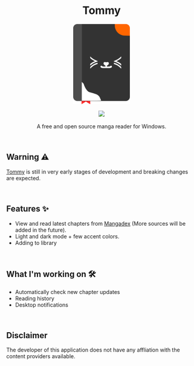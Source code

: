 <div>
	<h1 align="center">
		Tommy
	</h1>
	<p align="center">
		<img src="./assets/app_icon/xview_logo.png" width="150"/>
	</p>
	<p align="center">
		<a title="Made with Fluent Design" href="https://github.com/bdlukaa/fluent_ui">
			<img
				src="https://img.shields.io/badge/fluent-design-blue?style=flat-square&color=7A7574&labelColor=0078D7"
			/>
		</a>
	</p>
	<p align="center">
		A free and open source manga reader for Windows.
	</p>
</div>

<br/>

## Warning ⚠️
[Tommy](https://github.com/weidelix/tommy) is still in very early stages of development and breaking changes are expected.

<br/>

## Features ✨
- View and read latest chapters from [Mangadex](https://mangadex.org/) (More sources will be added in the future).
- Light and dark mode + few accent colors.
- Adding to library

<br/>

## What I'm working on 🛠️
- Automatically check new chapter updates
- Reading history
- Desktop notifications

<br/>

## Disclaimer
The developer of this application does not have any affliation with the content providers available.